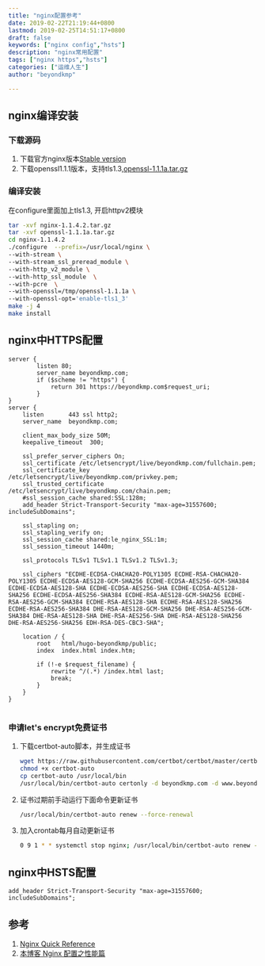 ```yaml
---
title: "nginx配置参考"
date: 2019-02-22T21:19:44+0800
lastmod: 2019-02-25T14:51:17+0800
draft: false
keywords: ["nginx config","hsts"]
description: "nginx常用配置"
tags: ["nginx https","hsts"]
categories: ["运维人生"]
author: "beyondkmp"

---
```


## nginx编译安装

### 下载源码

1. 下载官方nginx版本[Stable version](http://nginx.org/download/nginx-1.14.2.tar.gz)
2. 下载openssl1.1.1版本，支持tls1.3,[openssl-1.1.1a.tar.gz](https://www.openssl.org/source/openssl-1.1.1a.tar.gz)

### 编译安装

在configure里面加上tls1.3, 开启httpv2模块

```bash
tar -xvf nginx-1.1.4.2.tar.gz
tar -xvf openssl-1.1.1a.tar.gz
cd nginx-1.1.4.2
./configure  --prefix=/usr/local/nginx \
--with-stream \
--with-stream_ssl_preread_module \
--with-http_v2_module \ 
--with-http_ssl_module  \
--with-pcre  \
--with-openssl=/tmp/openssl-1.1.1a \
--with-openssl-opt='enable-tls1_3'
make -j 4
make install
```

<!--more-->
## nginx中HTTPS配置

```nginx
server {
        listen 80;
        server_name beyondkmp.com;
        if ($scheme != "https") {
            return 301 https://beyondkmp.com$request_uri;
        }
}
server {
    listen       443 ssl http2;
    server_name  beyondkmp.com;

    client_max_body_size 50M;
    keepalive_timeout  300;

    ssl_prefer_server_ciphers On;
    ssl_certificate /etc/letsencrypt/live/beyondkmp.com/fullchain.pem;
    ssl_certificate_key /etc/letsencrypt/live/beyondkmp.com/privkey.pem;
    ssl_trusted_certificate /etc/letsencrypt/live/beyondkmp.com/chain.pem;
    #ssl_session_cache shared:SSL:128m;
    add_header Strict-Transport-Security "max-age=31557600; includeSubDomains";

    ssl_stapling on;
    ssl_stapling_verify on;
    ssl_session_cache shared:le_nginx_SSL:1m;
    ssl_session_timeout 1440m;

    ssl_protocols TLSv1 TLSv1.1 TLSv1.2 TLSv1.3;

    ssl_ciphers "ECDHE-ECDSA-CHACHA20-POLY1305 ECDHE-RSA-CHACHA20-POLY1305 ECDHE-ECDSA-AES128-GCM-SHA256 ECDHE-ECDSA-AES256-GCM-SHA384 ECDHE-ECDSA-AES128-SHA ECDHE-ECDSA-AES256-SHA ECDHE-ECDSA-AES128-SHA256 ECDHE-ECDSA-AES256-SHA384 ECDHE-RSA-AES128-GCM-SHA256 ECDHE-RSA-AES256-GCM-SHA384 ECDHE-RSA-AES128-SHA ECDHE-RSA-AES128-SHA256 ECDHE-RSA-AES256-SHA384 DHE-RSA-AES128-GCM-SHA256 DHE-RSA-AES256-GCM-SHA384 DHE-RSA-AES128-SHA DHE-RSA-AES256-SHA DHE-RSA-AES128-SHA256 DHE-RSA-AES256-SHA256 EDH-RSA-DES-CBC3-SHA";

    location / {
        root   html/hugo-beyondkmp/public;
        index  index.html index.htm;

        if (!-e $request_filename) {
            rewrite ^/(.*) /index.html last;
            break;
        }
    }
}


```

### 申请let's encrypt免费证书

1. 下载certbot-auto脚本，并生成证书

    ```bash
    wget https://raw.githubusercontent.com/certbot/certbot/master/certbot-auto
    chmod +x certbot-auto
    cp certbot-auto /usr/local/bin
    /usr/local/bin/certbot-auto certonly -d beyondkmp.com -d www.beyondkmp.com  --standalone
    ```

3. 证书过期前手动运行下面命令更新证书

    ```bash
    /usr/local/bin/certbot-auto renew --force-renewal
    ```

4. 加入crontab每月自动更新证书

    ```bash
    0 9 1 * * systemctl stop nginx; /usr/local/bin/certbot-auto renew --force-renewal;systemctl start nginx
    ```


## nginx中HSTS配置

```nginx
add_header Strict-Transport-Security "max-age=31557600; includeSubDomains";
```

## 参考

1. [Nginx Quick Reference](https://github.com/trimstray/nginx-quick-reference)
2. [本博客 Nginx 配置之性能篇](https://imququ.com/post/my-nginx-conf-for-wpo.html)

